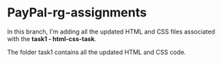# PayPal-rg-assignments

In this branch, I'm adding all the updated HTML and CSS files associated with the **task1 - html-css-task**.

The folder task1 contains all the updated HTML and CSS code.